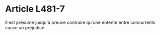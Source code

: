 # Article L481-7

Il est présumé jusqu'à preuve contraire qu'une entente entre concurrents cause un préjudice.
